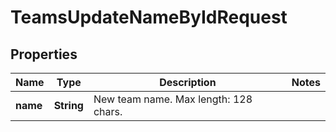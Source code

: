 

# TeamsUpdateNameByIdRequest


## Properties

| Name | Type | Description | Notes |
|------------ | ------------- | ------------- | -------------|
|**name** | **String** | New team name. Max length: 128 chars. |  |



